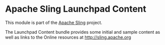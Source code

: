 # Apache Sling Launchpad Content

This module is part of the [Apache Sling](https://sling.apache.org) project.

The Launchpad Content bundle provides some initial and sample content
as well as links to the Online resources at http://sling.apache.org
